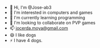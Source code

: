 - 👋 Hi, I'm @Jose-ab3
- 👀 I'm interested in computers and games
- 🌱 I'm currently learning programming
- 💞️ I'm looking to collaborate on PVP games
- 📫 jocerda.moya@gmail.com
- 😄 I like dogs
- ⚡ I have 4 dogs.

<!---
Jose-ab3/Jose-ab3 is a ✨ special ✨ repository because its `README.md` (this file) appears on your GitHub profile.
You can click the Preview link to take a look at your changes.
--->

